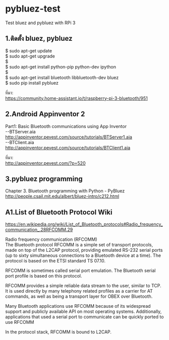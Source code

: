 # pybluez-test
Test bluez and pybluez with RPi 3  

1.ติดตั้ง bluez, pybluez  
----------------------------------  
$ sudo apt-get update  
$ sudo apt-get upgrade  
$  
$ sudo apt-get install python-pip python-dev ipython  
$  
$ sudo apt-get install bluetooth libbluetooth-dev bluez  
$ sudo pip install pybluez  
  
ที่มา:   
https://community.home-assistant.io/t/raspberry-pi-3-bluetooth/951  
  
  
2.Android Appinventor 2  
----------------------------------  
Part1: Basic Bluetooth communications using App Inventor  
--BTServer.aia   
 http://appinventor.pevest.com/source/tutorials/BTServer1.aia  
--BTClient.aia  
 http://appinventor.pevest.com/source/tutorials/BTClient1.aia  
  
ที่มา:    
http://appinventor.pevest.com/?p=520   

3.pybluez programming  
----------------------------------  
Chapter 3. Bluetooth programming with Python - PyBluez  
http://people.csail.mit.edu/albert/bluez-intro/c212.html  


A1.List of Bluetooth Protocol Wiki  
------------------------------------  
https://en.wikipedia.org/wiki/List_of_Bluetooth_protocols#Radio_frequency_communication_.28RFCOMM.29  

Radio frequency communication (RFCOMM)  
The Bluetooth protocol RFCOMM is a simple set of transport protocols, made on top of the L2CAP protocol, providing emulated RS-232 serial ports (up to sixty simultaneous connections to a Bluetooth device at a time). The protocol is based on the ETSI standard TS 07.10.  
  
RFCOMM is sometimes called serial port emulation. The Bluetooth serial port profile is based on this protocol.  
  
RFCOMM provides a simple reliable data stream to the user, similar to TCP. It is used directly by many telephony related profiles as a carrier for AT commands, as well as being a transport layer for OBEX over Bluetooth.  
  
Many Bluetooth applications use RFCOMM because of its widespread support and publicly available API on most operating systems. Additionally, applications that used a serial port to communicate can be quickly ported to use RFCOMM
  
In the protocol stack, RFCOMM is bound to L2CAP.  




